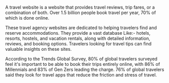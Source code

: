 A travel website is a website 
that provides travel reviews,
trip fares, or a combination of both. 
Over 1.5 billion people book travel per year, 70% of which is done online.

These travel agency websites are dedicated to helping travelers find and reserve accommodations. 
They provide a vast database 
Like:-
hotels,
resorts,
hostels,
and vacation rentals,
along with detailed information, reviews, and booking options.
Travelers looking for travel tips can find valuable insights on these sites.

According to the Trends Global Survey,
80% of global travelers surveyed feel it's important to be able to book 
their trips entirely online, with 86% of Millennials and 83% of Gen Zers leading the charge. 
76% of global travelers said they look for travel apps that reduce the friction and stress of travel.
